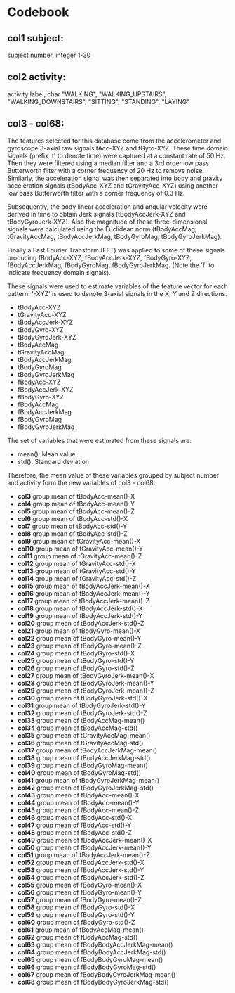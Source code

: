 # Codebook

## col1 subject: 

subject number, integer 1-30
	
## col2 activity: 

activity label, char "WALKING", "WALKING\_UPSTAIRS", "WALKING\_DOWNSTAIRS", "SITTING", "STANDING", "LAYING"
	
## col3 - col68:

The features selected for this database come from the accelerometer and gyroscope 3-axial raw signals tAcc-XYZ and tGyro-XYZ. These time domain signals (prefix 't' to denote time) were captured at a constant rate of 50 Hz. Then they were filtered using a median filter and a 3rd order low pass Butterworth filter with a corner frequency of 20 Hz to remove noise. Similarly, the acceleration signal was then separated into body and gravity acceleration signals (tBodyAcc-XYZ and tGravityAcc-XYZ) using another low pass Butterworth filter with a corner frequency of 0.3 Hz. 

Subsequently, the body linear acceleration and angular velocity were derived in time to obtain Jerk signals (tBodyAccJerk-XYZ and tBodyGyroJerk-XYZ). Also the magnitude of these three-dimensional signals were calculated using the Euclidean norm (tBodyAccMag, tGravityAccMag, tBodyAccJerkMag, tBodyGyroMag, tBodyGyroJerkMag). 

Finally a Fast Fourier Transform (FFT) was applied to some of these signals producing fBodyAcc-XYZ, fBodyAccJerk-XYZ, fBodyGyro-XYZ, fBodyAccJerkMag, fBodyGyroMag, fBodyGyroJerkMag. (Note the 'f' to indicate frequency domain signals). 

These signals were used to estimate variables of the feature vector for each pattern: '-XYZ' is used to denote 3-axial signals in the X, Y and Z directions.

- tBodyAcc-XYZ
- tGravityAcc-XYZ
- tBodyAccJerk-XYZ
- tBodyGyro-XYZ
- tBodyGyroJerk-XYZ
- tBodyAccMag
- tGravityAccMag
- tBodyAccJerkMag
- tBodyGyroMag
- tBodyGyroJerkMag
- fBodyAcc-XYZ
- fBodyAccJerk-XYZ
- fBodyGyro-XYZ
- fBodyAccMag
- fBodyAccJerkMag
- fBodyGyroMag
- fBodyGyroJerkMag

The set of variables that were estimated from these signals are: 

- mean(): Mean value
- std(): Standard deviation

Therefore, the mean value of these variables grouped by subject number and activity form the new variables of col3 - col68: 
- **col3** group mean of tBodyAcc-mean()-X
- **col4** group mean of tBodyAcc-mean()-Y
- **col5** group mean of tBodyAcc-mean()-Z
- **col6** group mean of tBodyAcc-std()-X
- **col7** group mean of tBodyAcc-std()-Y
- **col8** group mean of tBodyAcc-std()-Z
- **col9** group mean of tGravityAcc-mean()-X
- **col10** group mean of tGravityAcc-mean()-Y
- **col11** group mean of tGravityAcc-mean()-Z
- **col12** group mean of tGravityAcc-std()-X
- **col13** group mean of tGravityAcc-std()-Y
- **col14** group mean of tGravityAcc-std()-Z
- **col15** group mean of tBodyAccJerk-mean()-X
- **col16** group mean of tBodyAccJerk-mean()-Y
- **col17** group mean of tBodyAccJerk-mean()-Z
- **col18** group mean of tBodyAccJerk-std()-X
- **col19** group mean of tBodyAccJerk-std()-Y
- **col20** group mean of tBodyAccJerk-std()-Z
- **col21** group mean of tBodyGyro-mean()-X
- **col22** group mean of tBodyGyro-mean()-Y
- **col23** group mean of tBodyGyro-mean()-Z
- **col24** group mean of tBodyGyro-std()-X
- **col25** group mean of tBodyGyro-std()-Y
- **col26** group mean of tBodyGyro-std()-Z
- **col27** group mean of tBodyGyroJerk-mean()-X
- **col28** group mean of tBodyGyroJerk-mean()-Y
- **col29** group mean of tBodyGyroJerk-mean()-Z
- **col30** group mean of tBodyGyroJerk-std()-X
- **col31** group mean of tBodyGyroJerk-std()-Y
- **col32** group mean of tBodyGyroJerk-std()-Z
- **col33** group mean of tBodyAccMag-mean()
- **col34** group mean of tBodyAccMag-std()
- **col35** group mean of tGravityAccMag-mean()
- **col36** group mean of tGravityAccMag-std()
- **col37** group mean of tBodyAccJerkMag-mean()
- **col38** group mean of tBodyAccJerkMag-std()
- **col39** group mean of tBodyGyroMag-mean()
- **col40** group mean of tBodyGyroMag-std()
- **col41** group mean of tBodyGyroJerkMag-mean()
- **col42** group mean of tBodyGyroJerkMag-std()
- **col43** group mean of fBodyAcc-mean()-X
- **col44** group mean of fBodyAcc-mean()-Y
- **col45** group mean of fBodyAcc-mean()-Z
- **col46** group mean of fBodyAcc-std()-X
- **col47** group mean of fBodyAcc-std()-Y
- **col48** group mean of fBodyAcc-std()-Z
- **col49** group mean of fBodyAccJerk-mean()-X
- **col50** group mean of fBodyAccJerk-mean()-Y
- **col51** group mean of fBodyAccJerk-mean()-Z
- **col52** group mean of fBodyAccJerk-std()-X
- **col53** group mean of fBodyAccJerk-std()-Y
- **col54** group mean of fBodyAccJerk-std()-Z
- **col55** group mean of fBodyGyro-mean()-X
- **col56** group mean of fBodyGyro-mean()-Y
- **col57** group mean of fBodyGyro-mean()-Z
- **col58** group mean of fBodyGyro-std()-X
- **col59** group mean of fBodyGyro-std()-Y
- **col60** group mean of fBodyGyro-std()-Z
- **col61** group mean of fBodyAccMag-mean()
- **col62** group mean of fBodyAccMag-std()
- **col63** group mean of fBodyBodyAccJerkMag-mean()
- **col64** group mean of fBodyBodyAccJerkMag-std()
- **col65** group mean of fBodyBodyGyroMag-mean()
- **col66** group mean of fBodyBodyGyroMag-std()
- **col67** group mean of fBodyBodyGyroJerkMag-mean()
- **col68** group mean of fBodyBodyGyroJerkMag-std()
